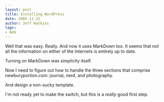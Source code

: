 ```yaml
---
layout: post
title: Installing WordPress
date: 2005-11-22
author: Jeff Watkins
tags:
- Web
---
```


Well that was easy. Really. And now it uses MarkDown too. It seems that not all the information on either of the Internets is entirely up to date.

Turning on MarkDown was simplicity itself.

Now I need to figure out how to handle the three sections that comprise newburyportion.com: journal, nerd, and photography.

And design a non-sucky template.

I'm not ready yet to make the switch, but this is a *really* good first step.